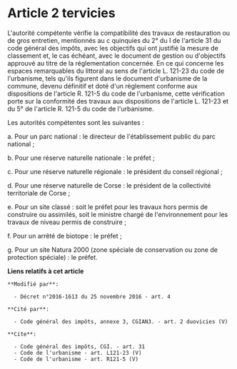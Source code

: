 # Article 2 tervicies

L'autorité compétente vérifie la compatibilité des travaux de restauration ou de gros entretien, mentionnés au c quinquies du
2° du I de l'article 31 du code général des impôts, avec les objectifs qui ont justifié la mesure de classement et, le cas
échéant, avec le document de gestion ou d'objectifs approuvé au titre de la réglementation concernée. En ce qui concerne les
espaces remarquables du littoral au sens de l'article L. 121-23 du code de l'urbanisme, tels qu'ils figurent dans le document
d'urbanisme de la commune, devenu définitif et doté d'un règlement conforme aux dispositions de l'article R. 121-5 du code de
l'urbanisme, cette vérification porte sur la conformité des travaux aux dispositions de l'article L. 121-23 et du 5° de
l'article R. 121-5 du code de l'urbanisme. 

Les autorités compétentes sont les suivantes : 

a. Pour un parc national : le directeur de l'établissement public du parc national ; 

b. Pour une réserve naturelle nationale : le préfet ; 

c. Pour une réserve naturelle régionale : le président du conseil régional ; 

d. Pour une réserve naturelle de Corse : le président de la collectivité territoriale de Corse ; 

e. Pour un site classé : soit le préfet pour les travaux hors permis de construire ou assimilés, soit le ministre chargé de
l'environnement pour les travaux de niveau permis de construire ; 

f. Pour un arrêté de biotope : le préfet ; 

g. Pour un site Natura 2000 (zone spéciale de conservation ou zone de protection spéciale) : le préfet.

**Liens relatifs à cet article**

	**Modifié par**:

	  - Décret n°2016-1613 du 25 novembre 2016 - art. 4

	**Cité par**:

	  - Code général des impôts, annexe 3, CGIAN3. - art. 2 duovicies (V)

	**Cite**:

	  - Code général des impôts, CGI. - art. 31
	  - Code de l'urbanisme - art. L121-23 (V)
	  - Code de l'urbanisme - art. R121-5 (V)
